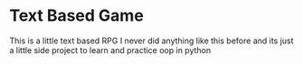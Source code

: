 # Text Based Game
This is a little text based RPG
I never did anything like this before and its just a little side project to learn and practice oop in python
